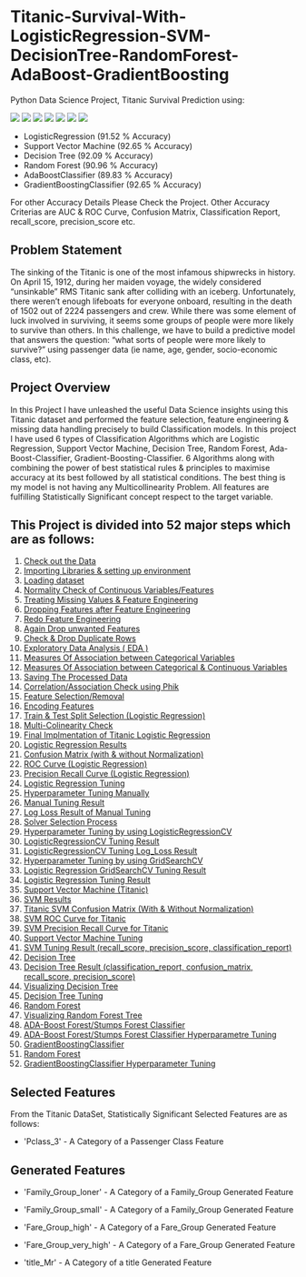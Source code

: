 # Titanic-Survival-With-LogisticRegression-SVM-DecisionTree-RandomForest-AdaBoost-GradientBoosting
Python Data Science Project, Titanic Survival Prediction using:

![](Images/T6.JPG)
![](Images/T7.JPG)
![](Images/T1.JPG)
![](Images/T2.JPG)
![](Images/T3.JPG)
![](Images/T4.JPG)
![](Images/T5.JPG)

- LogisticRegression (91.52 % Accuracy)
- Support Vector Machine (92.65 % Accuracy)
- Decision Tree (92.09 % Accuracy)
- Random Forest (90.96 % Accuracy)
- AdaBoostClassifier (89.83 % Accuracy)
- GradientBoostingClassifier (92.65 % Accuracy)

For other Accuracy Details Please Check the Project. Other Accuracy Criterias are AUC & ROC Curve, Confusion Matrix, Classification Report, recall_score, precision_score etc.

## Problem Statement
The sinking of the Titanic is one of the most infamous shipwrecks in history.
On April 15, 1912, during her maiden voyage, the widely considered “unsinkable” RMS Titanic sank after colliding with an iceberg. Unfortunately, there weren’t enough lifeboats for everyone onboard, resulting in the death of 1502 out of 2224 passengers and crew.
While there was some element of luck involved in surviving, it seems some groups of people were more likely to survive than others.
In this challenge, we have to build a predictive model that answers the question: “what sorts of people were more likely to survive?” using passenger data (ie name, age, gender, socio-economic class, etc).

## Project Overview
In this Project I have unleashed the useful Data Science insights using this Titanic dataset and performed the feature selection, feature engineering & missing data handling precisely to build Classification models. In this project I have used 6 types of Classification Algorithms which are Logistic Regression, Support Vector Machine, Decision Tree, Random Forest, Ada-Boost-Classifier, Gradient-Boosting-Classifier. 6 Algorithms along with combining the power of best statistical rules & principles to maximise accuracy at its best followed by all statistical conditions. The best thing is my model is not having any Multicollinearity Problem. All features are fulfilling Statistically Significant concept respect to the target variable.

## This Project is divided into 52 major steps which are as follows:
1. [Check out the Data](#data-check)
2. [Importing Libraries & setting up environment](#imp-lib)
3. [Loading dataset](#data-load)
4. [Normality Check of Continuous Variables/Features](#norm-check)
5. [Treating Missing Values & Feature Engineering](#miss-val)
6. [Dropping Features after Feature Engineering](#drop-feature)
7. [Redo Feature Engineering](#redo-feature)
8. [Again Drop unwanted Features](#again-drop)
9. [Check & Drop Duplicate Rows](#drop-dupli)
10. [Exploratory Data Analysis ( EDA )](#data-expo)
11. [Measures Of Association between Categorical Variables](#cate-asso)
12. [Measures Of Association between Categorical & Continuous Variables](#cate-continu)
13. [Saving The Processed Data](#save-data)
14. [Correlation/Association Check using Phik](#corr-check)
15. [Feature Selection/Removal](#feature-removal)
16. [Encoding Features](#feature-removal)
17. [Train & Test Split Selection (Logistic Regression)](#train-split)
18. [Multi-Colinearity Check](#multi-check)
19. [Final Implmentation of Titanic Logistic Regression](#final-model)
20. [Logistic Regression Results](#log-result)
21. [Confusion Matrix (with & without Normalization)](#conf-norm)
22. [ROC Curve (Logistic Regression)](#ROC-Curve)
23. [Precision Recall Curve (Logistic Regression)](#Recall-Curve)
24. [Logistic Regression Tuning](#Log-Tuning)
26. [Hyperparameter Tuning Manually](#Manual-Tuning)
27. [Manual Tuning Result](#Manual-Result)
28. [Log Loss Result of Manual Tuning](#LogLoss-Result)
29. [Solver Selection Process](#Solver-Selection)
30. [Hyperparameter Tuning by using LogisticRegressionCV](#Tuning-LogisticRegressionCV)
31. [LogisticRegressionCV Tuning Result](#Tuning-Result)
31. [LogisticRegressionCV Tuning Log_Loss Result](#Loss-Result)
32. [Hyperparameter Tuning by using GridSearchCV](#Tuning-GridSearchCV)
33. [Logistic Regression GridSearchCV Tuning Result](#Result-GridSearchCV)
25. [Logistic Regression Tuning Result](#Log-TuningResult)
26. [Support Vector Machine (Titanic)](#Titanic-SVM)
27. [SVM Results](#SVM-Result)
28. [Titanic SVM Confusion Matrix (With & Without Normalization)](#SVM-Matrix)
29. [SVM ROC Curve for Titanic](#SVM-ROC)
30. [SVM Precision Recall Curve for Titanic](#SVM-Precision)
31. [Support Vector Machine Tuning](#SVM-Tuning)
32. [SVM Tuning Result (recall_score, precision_score, classification_report)](#SVM-TuneResult)
33. [Decision Tree](#Decision-Tree)
34. [Decision Tree Result (classification_report, confusion_matrix, recall_score, precision_score)](#Decision-Result)
35. [Visualizing Decision Tree](#Viz-Tree)
36. [Decision Tree Tuning](#Tree-Tuning)
37. [Random Forest](#Random-Forest)
38. [Visualizing Random Forest Tree](#Viz-Tree)
39. [ADA-Boost Forest/Stumps Forest Classifier](#ADA-Boost)
40. [ADA-Boost Forest/Stumps Forest Classifier Hyperparametre Tuning](#ADA-Boost)
41. [GradientBoostingClassifier](#Gradient-Boosting)
42. [Random Forest](#Random-Forest)
43. [GradientBoostingClassifier Hyperparameter Tuning](#Gradient-Tune)

## Selected Features
From the Titanic DataSet, Statistically Significant Selected Features are as follows:

- 'Pclass_3' - A Category of a Passenger Class Feature

## Generated Features
- 'Family_Group_loner' - A Category of a Family_Group Generated Feature

- 'Family_Group_small' - A Category of a Family_Group Generated Feature

- 'Fare_Group_high' - A Category of a Fare_Group Generated Feature

- 'Fare_Group_very_high' - A Category of a Fare_Group Generated Feature

- 'title_Mr' - A Category of a title Generated Feature
